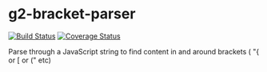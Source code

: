 # g2-bracket-parser
[![Build Status](https://travis-ci.org/DaClan008/g2-bracket-parser.svg?branch=master)](https://travis-ci.org/DaClan008/g2-bracket-parser)
[![Coverage Status](https://coveralls.io/repos/github/DaClan008/g2-bracket-parser/badge.svg?branch=master)](https://coveralls.io/github/DaClan008/g2-bracket-parser?branch=master)

Parse through a JavaScript string to find content in and around brackets ( "{ or [ or (" etc)
